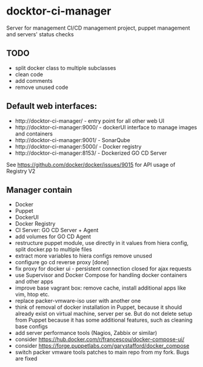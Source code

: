# docktor-ci-manager
Server for management CI/CD management project, puppet management and servers' status checks


## TODO
- split docker class to multiple subclasses
- clean code
- add comments
- remove unused code


## Default web interfaces:
- http://docktor-ci-manager/ - entry point for all other web UI
- http://docktor-ci-manager:9000/ - dockerUI interface to manage images and containers
- http://docktor-ci-manager:9001/ - SonarQube
- http://docktor-ci-manager:5000/ - Docker registry
- http://docktor-ci-manager:8153/ - Dockerized GO CD Server


See https://github.com/docker/docker/issues/9015 for API usage of Registry V2

## Manager contain
- Docker
- Puppet
- DockerUI
- Docker Registry
- CI Server: GO CD Server + Agent
- add volumes for GO CD Agent 
- restructure puppet module, use directly in it values from hiera config, split docker.pp to multiple files
- extract more variables to hiera configs remove unused
- configure go cd reverse proxy [done]
- fix proxy for docker ui - persistent connection closed for ajax requests
- use Supervisor and Docker Compose for handling docker containers and other apps
- improve base vagrant box: remove cache, install additional apps like vim, htop etc.
- replace packer-vmware-iso user with another one
- think of removal of docker installation in Puppet, because it should already exist on virtual machine, server per se. But do not delete setup from Puppet because it has some additional features, such as cleaning base configs
- add server performance tools (Nagios, Zabbix or similar)
- consider https://hub.docker.com/r/francescou/docker-compose-ui/
- consider https://forge.puppetlabs.com/garystafford/docker_compose
- switch packer vmware tools patches to main repo from my fork. Bugs are fixed